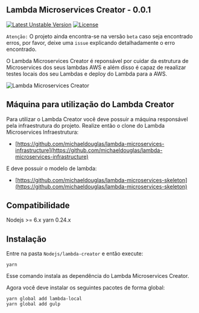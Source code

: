 ## Lambda Microservices Creator - 0.0.1

[![Latest Unstable Version](https://poser.pugx.org/leaphly/cart-bundle/v/unstable.svg)](//github.com/michaeldouglas/lambda-microservices-creator)
[![License](https://poser.pugx.org/leaphly/cart-bundle/license.svg)](https://github.com/michaeldouglas/lambda-microservices-creator/blob/master/LICENSE)

`Atenção:` O projeto ainda encontra-se na versão `beta` caso seja encontrado
erros, por favor, deixe uma `issue` explicando detalhadamente o erro encontrado. 

O Lambda Microservices Creator é reponsável por cuidar da estrutura de Microservices dos seus lambdas AWS e além disso é capaz de 
reaalizar testes locais dos seu Lambdas e deploy do Lambda para a AWS.

![Lambda Microservices Creator](https://s3-sa-east-1.amazonaws.com/lambda-microservices-creator/LogoTransparente.png)

## Máquina para utilização do Lambda Creator

Para utilizar o Lambda Creator você deve possuir a máquina responsável pela
infraestrutura do projeto. Realize então o clone do Lambda Microservices Infraestrutura:

 - [https://github.com/michaeldouglas/lambda-microservices-infrastructure](https://github.com/michaeldouglas/lambda-microservices-infrastructure)

E deve possuir o modelo de lambda:

 - [https://github.com/michaeldouglas/lambda-microservices-skeleton](https://github.com/michaeldouglas/lambda-microservices-skeleton)


## Compatibilidade

 Nodejs >= 6.x
 yarn 0.24.x
 
 
## Instalação

Entre na pasta `Nodejs/lambda-creator` e então execute:

```
yarn
```

Esse comando instala as dependência do Lambda Microservices Creator.

Agora você deve instalar os seguintes pacotes de forma global:

```
yarn global add lambda-local
yarn global add gulp
```